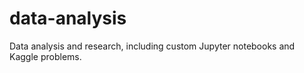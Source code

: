 # data-analysis
Data analysis and research, including custom Jupyter notebooks and Kaggle problems.
